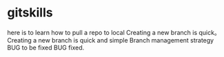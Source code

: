 # gitskills
here is to learn how to pull a repo to local
Creating a new branch is quick。
Creating a new branch is quick and simple
Branch management strategy
BUG to be fixed
BUG fixed.
